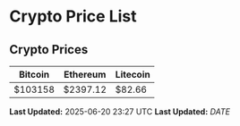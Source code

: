 # Crypto Price List

## Crypto Prices
| Bitcoin | Ethereum | Litecoin |
| ------- | -------- | -------- |
| $103158 | $2397.12 | $82.66 |
**Last Updated:** 2025-06-20 23:27 UTC
**Last Updated:** $DATE$
